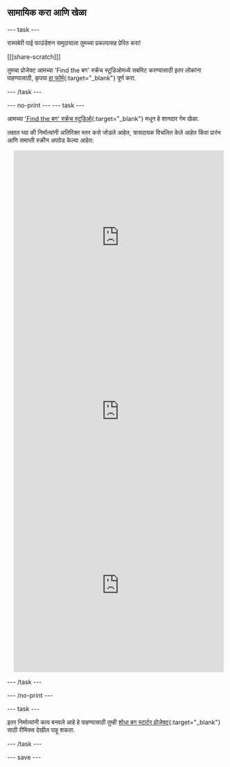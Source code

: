 ## सामायिक करा आणि खेळा

--- task ---

रास्पबेरी पाई फाउंडेशन समुदायाला तुमच्या प्रकल्पासह प्रेरित करा!

[[[share-scratch]]]

तुमचा प्रोजेक्ट आमच्या 'Find the बग' स्क्रॅच स्टुडिओमध्ये सबमिट करण्यासाठी इतर लोकांना पाहण्यासाठी, कृपया [हा फॉर्म](https://form.raspberrypi.org/f/community-project-submissions){:target="_blank"} पूर्ण करा.

--- /task ---

--- no-print --- --- task ---

आमच्या ['Find the बग' स्क्रॅच स्टुडिओ](https://scratch.mit.edu/studios/29005236/){:target="_blank"} मधून हे शानदार गेम खेळा.

लक्षात घ्या की निर्मात्यांनी अतिरिक्त स्तर कसे जोडले आहेत, त्रासदायक विचलित केले आहेत किंवा प्रारंभ आणि समाप्ती स्क्रीन अपग्रेड केल्या आहेत:

<div class="scratch-preview" style="margin-left: 15px;">
  <iframe allowtransparency="true" width="485" height="402" src="https://scratch.mit.edu/projects/embed/545488112/?autostart=false" frameborder="0"></iframe>
</div>

<div class="scratch-preview" style="margin-left: 15px;">
  <iframe allowtransparency="true" width="485" height="402" src="https://scratch.mit.edu/projects/embed/707645119/?autostart=false" frameborder="0"></iframe>
</div>

<div class="scratch-preview" style="margin-left: 15px;">
  <iframe allowtransparency="true" width="485" height="402" src="https://scratch.mit.edu/projects/embed/707644397/?autostart=false" frameborder="0"></iframe>
</div>

--- /task ---

--- /no-print ---

--- task ---

इतर निर्मात्यांनी काय बनवले आहे हे पाहण्यासाठी तुम्ही [शोधा बग स्टार्टर प्रोजेक्ट](https://scratch.mit.edu/projects/582214723/remixes){:target="_blank"} साठी रीमिक्स देखील पाहू शकता.

--- /task ---

--- save ---

